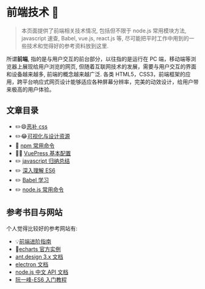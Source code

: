 # 前端技术 🎨

> 本页面提供了前端相关技术情况, 包括但不限于 node.js 常用模块方法, javascript 速查, Babel, vue.js, react.js 等, 尽可能把平时工作中用到的一些技术和觉得好的参考资料放到这里.

所谓**前端**, 指的是与用户交互的前台部分，以往指的是运行在 PC 端，移动端等浏览器上展现给用户浏览的网页, 但随着互联网技术的发展，需要与用户交互的界面和设备越来越多, 前端的概念越来越广泛. 各类 HTML5，CSS3，前端框架的应用，跨平台响应式网页设计能够适应各种屏幕分辨率，完美的动效设计，给用户带来极高的用户体验。

## 文章目录

- :pencil2::smile:[恶补 css](./css.md)
- :pencil2::joy:[可视化与设计资源](./css.md)
- :100: [npm 常用命令](./npm.md)
- :100::fire: [VuePress 基本配置](./vuepress.md)
- :pencil2: [javascript 归纳总结](./javascript.md)
- :pencil2: [深入理解 ES6](./es6.md)
- :pencil2: [Babel 学习](./babel.md)
- :pencil2: [node.js 常用命令](./node.md)

## 参考书目与网站

个人觉得比较好的参考网站有:

- :bulb:[前端进阶指南](https://github.com/icepy/Front-End-Develop-Guide#css_doc)
- :rainbow:[echarts 官方实例](https://www.echartsjs.com/examples/zh/index.html)
- [ant.design 3.x 文档](https://3x.ant.design/components/button-cn/)
- [electron 文档](https://www.electronjs.org/docs)
- [node.js 中文 API 文档](http://nodejs.cn/api/)
- [阮一峰-ES6 入门教程](https://es6.ruanyifeng.com/)

